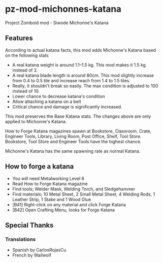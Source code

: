# pz-mod-michonnes-katana

Project Zomboid mod - Siwode Michonne's Katana

## Features

According to actual katana facts, this mod adds Michonne's Katana based on the following stats

- A real katana weight is around 1.1–1.5 kg. This mod makes it 1.5 kg. instead of 2.
- A real katana blade length is around 80cm. This mod slightly increase from 0.4 to 0.5 tile and increase reach from 1.4 to 1.5 tiles.
- Really, it shouldn't break so easily. The max condition is adjusted to 100 instead of 10.
- Lower chance to decrease katana's condition
- Allow attaching a katana on a belt
- Critical chance and damage is significantly increased.

This mod preserves the Base Katana stats. The changes above are only applied to Michonne's Katana.

How to Forge Katana magazines spawn at Bookstore, Classroom, Crate, Engineer Tools, Library, Living Room, Post Office, Shelf, Tool Store. Bookstore, Tool Store and Engineer Tools have the highest chance.

Michonne's Katana has the same spawning rate as normal Katana.

## How to forge a katana

- You will need Metalworking Level 6
- Read How to Forge Katana magazine
- Find tools; Welder Mask, Welding Torch, and Sledgehammer
- Find materials; 10 Metal Sheet, 2 Small Metal Sheet, 4 Welding Rods, 1 Leather Strip, 1 Stake and 1 Wood Glue
- [B41] Right-click on any material and click Forge Katana
- [B42] Open Crafting Menu, looks for Forge Katana

## Special Thanks

### Translations

- Spanish by CarlosRojasCu
- French by Wailwolf
